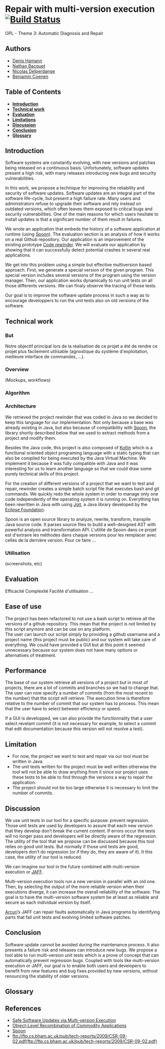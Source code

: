 # Repair with multi-version execution [![Build Status](https://travis-ci.org/Oupsla/OPL-RepairMultiVersion.svg?branch=master)](https://travis-ci.org/Oupsla/OPL-RepairMultiVersion)
OPL - Theme 3: Automatic Diagnosis and Repair
## Authors
- [Denis Hamann](https://github.com/denishamann)
- [Nathan Bacquet](https://github.com/Apolloch)
- [Nicolas Delperdange](https://github.com/Oupsla)
- [Benjamin Coenen](https://github.com/bnjjj)

## Table of Contents
- **[Introduction](#introduction)**   
- **[Technical work](#technical-work)**   
- **[Evaluation](#evaluation)**
- **[Limitations](#limitation)**  
- **[Discussion](#discussion)**
- **[Conclusion](#conclusion)**
- **[Glossary](#glossary)**

## Introduction

Software systems are constantly evolving, with new versions and patches being released on a continuous basis. Unfortunately, software updates present a high risk, with many releases introducing new bugs and security vulnerabilities.

In this work, we propose a technique for improving the reliability and security of software updates. Software updates are an integral part of the software life-cycle, but present a high failure rate. Many users and administrators refuse to upgrade their software and rely instead on outdated versions, which often leaves them exposed to critical bugs and security vulnerabilities. One of the main reasons for which users hesitate to install updates is that a significant number of them result in failures.

We wrote an application that embeds the history of a software application at runtime (using [Spoon](https://github.com/INRIA/spoon)). The evaluation section is an analysis of how it works on a real Github repository.
Our application is an improvement of the existing prototype [Code rewinder](https://github.com/dufaux/IDL-1). We will evaluate our application by showing that it can successfully detect potential crashes in several real applications.

We get into this problem using a simple but effective multiversion based approach. First, we generate a special version of the given program. This special version includes several versions of the program using the version manager. Then, our application works dynamically to run unit tests on all those differents versions. We can finaly observe the tracing of those tests.

Our goal is to improve the software update process in such a way as to encourage developpers to run the unit tests also on old versions of the software.

## Technical work
### But
Notre objectif principal lors de la réalisation de ce projet a été de rendre ce projet plus facilement utilisable (agnostique du système d'exploitation, meilleure interface de commandes, ...).

### Overview
(Mockups, workflows)

### Algorithm

### Architecture
We retrieved the project rewinder that was coded in Java so we decided to keep this language for our implementation. Not only because a base was already existing in Java, but also because of compatibility with [Spoon](http://spoon.gforge.inria.fr/ "spoon"), the library shortly described below that we used to extract methods from a project and modify them.

Besides the Java code, this project is also composed of [Kotlin](https://kotlinlang.org/) which is a functional oriented object programing language with a static typing that can also be compiled for being executed by the Java Virtual Machine. We implement it because it was fully compatible with Java and it was interesting for us to learn another language so that we could draw some purely technical skills of this project.

For the creation of different versions of a project that we want to test and repair, rewinder creates a simple batch script file that executes bash and git commands. We quickly redo the whole system in order to manage only one code independently of the operating system it is running on. Everything has been rewritten in Java with using [Jgit](https://eclipse.org/jgit "Jgit"), a Java library developed by the [Eclipse Foundation](https://eclipse.org "Eclipse").

Spoon is an open source library to analyze, rewrite, transform, transpile Java source code. It parses source files to build a well-designed AST with powerful analysis and transformation API. L'utilité de Spoon dans ce projet est d'extraire les méthodes dans chaque versions pour les remplacer avec celles de la dernière version. Pour ce faire ...

### Utilisation
(screenshots, etc)

## Evaluation
Efficacité
Complexité
Facilité d'utilisation
...

## Ease of use
The project has been refactored to not use a bash script to retrieve all the versions of a github repository. This mean that the project is not limited by this script anymore and can be use on any platform.  
The user can launch our script simply by providing a github username and a project name (this project must be public) and our system will take care of everything.
We could have provided a GUI but at this point it seemed unnecessary because our system does not have many options or alternatives of treatment.


## Performance
The base of our system retrieve all versions of a project but in most of projects, there are a lot of commits and branches so we had to change that.
The user can now specify a number of commits (from the most recent to the number) that the script will retrieve. The execution time is therefore relative to the number of commit that our system has to process. This mean that the user have to select between efficiency or speed.

If a GUI is developped, we can also provide the functionnality that a user select revelant commit (it is not necessary for example, to select a commit that edit documentation because this version will not resolve a test).

## Limitation

 - For now, the project we want to test and repair via our tool must be written in Java.
 - The unit tests written for the project must be well written otherwise the tool will not be able to draw anything from it since our project uses these tests to be able to find through the versions a way to repair the application.
 - The project should not be too large otherwise it is necessary to limit the number of commits.

## Discussion
We use unit tests in our tool for a specific purpose: prevent regression. Those unit tests are used by developers to assure that each new version that they develop don’t break the current content.
If errors occur the tests will no longer pass and developers will be directly aware of the regression. The utility of the tool that we propose can be discussed because this tool relies on good unit tests. But normally if those unit tests are good, developers don’t do regression (or if they do, they are aware of it). It this case, the utility of our tool is reduced.

We can imagine our tool in the future combined with multi-version execution or [JAFF](ftp://ftp.cs.bham.ac.uk/pub/tech-reports/2009/CSR-09-02.pdf).

Multi-version execution tools run a new version in parallel with an old one. Then, by selecting the output of the more reliable version when their executions diverge, it can increase the overall reliability of the software. The goal is to have the multi-version software system be at least as reliable and secure as each individual version by itself.

[Arcuri](https://sites.google.com/site/arcuri82/)’s JAFF can repair faults automatically in Java programs by identifying parts that fail unit tests and evolving limited software patches.


## Conclusion
Software update cannot be avoided during the maintenance process. It also presents a failure risk and releases can introduce new bugs. We propose a tool able to run multi-version unit tests which is a prove of concept that can automatically prevent regression bugs. Coupled with tools like multi-version execution or JAFF, our goal is to enable both users and developers to benefit from new features and bug fixes provided by new versions, without renouncing the stability of older versions.

## Glossary
## References

 - [Safe Software Updates via Multi-version Execution](http://srg.doc.ic.ac.uk/files/papers/mx-icse-13.pdf)
 - [Object-Level Recombination of Commodity Applications](http://people.scs.carleton.ca/~soma/pubs/bfoster-gecco-2010.pdf)
 - [Spoon](http://spoon.gforge.inria.fr/)
 - ftp://ftp.cs.bham.ac.uk/pub/tech-reports/2009/CSR-09-02.pdf(ftp://ftp.cs.bham.ac.uk/pub/tech-reports/2009/CSR-09-02.pdf)
